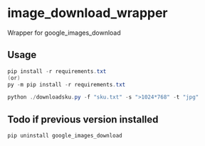 # image_download_wrapper

Wrapper for google_images_download

## Usage

```powershell
pip install -r requirements.txt
(or)
py -m pip install -r requirements.txt

python ./downloadsku.py -f "sku.txt" -s ">1024*768" -t "jpg"
```

## Todo if previous version installed

```powershell
pip uninstall google_images_download
```

